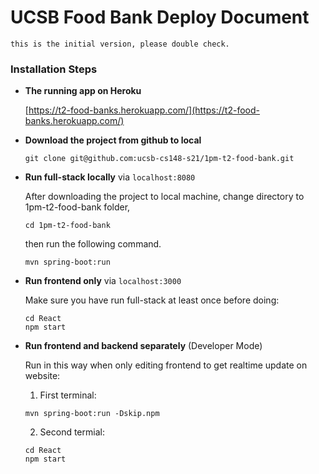 # UCSB Food Bank Deploy Document

```this is the initial version, please double check.```


### Installation Steps
  
- **The running app on Heroku**

    [https://t2-food-banks.herokuapp.com/](https://t2-food-banks.herokuapp.com/)
    
- **Download the project from github to local** 

    ```
    git clone git@github.com:ucsb-cs148-s21/1pm-t2-food-bank.git
    ```

- **Run full-stack locally** via `localhost:8080`

    After downloading the project to local machine, change directory to 1pm-t2-food-bank folder,
    ```
    cd 1pm-t2-food-bank
    ```
    
    then run the following command.
    ```
    mvn spring-boot:run
    ```

- **Run frontend only** via `localhost:3000` 

    Make sure you have run full-stack at least once before doing:
    ```
    cd React
    npm start
    ```

- **Run frontend and backend separately** (Developer Mode)

    Run in this way when only editing frontend to get realtime update on website:

    1. First terminal:
    ```
    mvn spring-boot:run -Dskip.npm
    ```
    2. Second termial:
    ```
    cd React
    npm start
    ```
